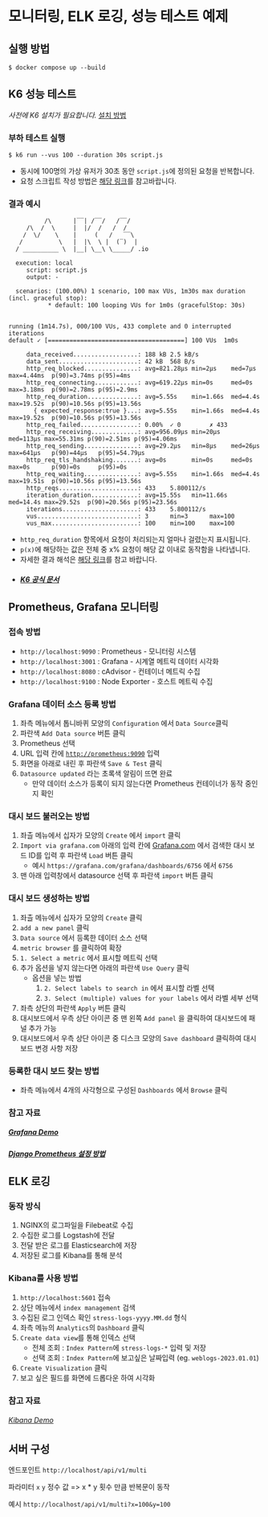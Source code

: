 # 모니터링, ELK 로깅, 성능 테스트 예제

## 실행 방법

```shell
$ docker compose up --build 
```

## K6 성능 테스트

*사전에 K6 설치가 필요합니다.* [설치 방법](https://k6.io/docs/getting-started/installation/)

### 부하 테스트 실행
```shell
$ k6 run --vus 100 --duration 30s script.js
```
- 동시에 100명의 가상 유저가 30초 동안 `script.js`에 정의된 요청을 반복합니다. 
- 요청 스크립트 작성 방법은 [해당 링크](https://k6.io/docs/using-k6/http-requests/)를 참고바랍니다. 

### 결과 예시
```shell
          /\      |‾‾| /‾‾/   /‾‾/   
     /\  /  \     |  |/  /   /  /    
    /  \/    \    |     (   /   ‾‾\  
   /          \   |  |\  \ |  (‾)  | 
  / __________ \  |__| \__\ \_____/ .io

  execution: local
     script: script.js
     output: -

  scenarios: (100.00%) 1 scenario, 100 max VUs, 1m30s max duration (incl. graceful stop):
           * default: 100 looping VUs for 1m0s (gracefulStop: 30s)


running (1m14.7s), 000/100 VUs, 433 complete and 0 interrupted iterations
default ✓ [======================================] 100 VUs  1m0s

     data_received..................: 188 kB 2.5 kB/s
     data_sent......................: 42 kB  568 B/s
     http_req_blocked...............: avg=821.28µs min=2µs    med=7µs   max=4.44ms  p(90)=3.74ms p(95)=4ms    
     http_req_connecting............: avg=619.22µs min=0s     med=0s    max=3.18ms  p(90)=2.78ms p(95)=2.9ms  
     http_req_duration..............: avg=5.55s    min=1.66s  med=4.4s  max=19.52s  p(90)=10.56s p(95)=13.56s 
       { expected_response:true }...: avg=5.55s    min=1.66s  med=4.4s  max=19.52s  p(90)=10.56s p(95)=13.56s 
     http_req_failed................: 0.00%  ✓ 0        ✗ 433  
     http_req_receiving.............: avg=956.09µs min=20µs   med=113µs max=55.31ms p(90)=2.51ms p(95)=4.06ms 
     http_req_sending...............: avg=29.2µs   min=8µs    med=26µs  max=641µs   p(90)=44µs   p(95)=54.79µs
     http_req_tls_handshaking.......: avg=0s       min=0s     med=0s    max=0s      p(90)=0s     p(95)=0s     
     http_req_waiting...............: avg=5.55s    min=1.66s  med=4.4s  max=19.51s  p(90)=10.56s p(95)=13.56s 
     http_reqs......................: 433    5.800112/s
     iteration_duration.............: avg=15.55s   min=11.66s med=14.4s max=29.52s  p(90)=20.56s p(95)=23.56s 
     iterations.....................: 433    5.800112/s
     vus............................: 3      min=3      max=100
     vus_max........................: 100    min=100    max=100
```
- `http_req_duration` 항목에서 요청이 처리되는지 얼마나 걸렸는지 표시됩니다.
- `p(x)`에 해당하는 값은 전체 중 x% 요청이 해당 값 이내로 동작함을 나타냅니다.
- 자세한 결과 해석은 [해당 링크](https://k6.io/docs/using-k6/metrics/)를 참고 바랍니다.
- ##### [K6 공식 문서](https://k6.io/docs/)

## Prometheus, Grafana 모니터링
### 접속 방법
- `http://localhost:9090` : Prometheus - 모니터링 시스템
- `http://localhost:3001` : Grafana - 시계열 메트릭 데이터 시각화 
- `http://localhost:8080` : cAdvisor - 컨테이너 메트릭 수집
- `http://localhost:9100` : Node Exporter - 호스트 메트릭 수집

### Grafana 데이터 소스 등록 방법

1. 좌측 메뉴에서 톱니바퀴 모양의 `Configuration` 에서 `Data Source`클릭
2. 파란색 `Add Data source` 버튼 클릭
3. Prometheus 선택
4. URL 입력 칸에 [`http://prometheus:9090`](http://prometheus:9090/) 입력
5. 화면을 아래로 내린 후 파란색 `Save & Test` 클릭
6. `Datasource updated` 라는 초록색 알림이 뜨면 완료
    - 만약 데이터 소스가 등록이 되지 않는다면 Prometheus 컨테이너가 동작 중인지 확인

### 대시 보드 불러오는 방법

1. 좌츨 메뉴에서 십자가 모양의 `Create` 에서 `import` 클릭
2. `Import via grafana.com` 아래의 입력 칸에 [Grafana.com](http://Grafana.com) 에서 검색한 대시 보드 ID를 입력 후 파란색 `Load` 버튼 클릭
    - 예시 `https://grafana.com/grafana/dashboards/6756` 에서 `6756`
3. 맨 아래 입력창에서 datasource 선택 후 파란색 `import` 버튼 클릭

### 대시 보드 생성하는 방법

1. 좌츨 메뉴에서 십자가 모양의 `Create` 클릭
2. `add a new panel` 클릭
3. `Data source` 에서 등록한 데이터 소스 선택
4. `metric browser` 를 클릭하여 확장
5. `1. Select a metric` 에서 표시할 메트릭 선택
6. 추가 옵션을 넣지 않는다면 아래의 파란색 `Use Query` 클릭
    - 옵션을 넣는 방법
        1. `2. Select labels to search in` 에서 표시할 라벨 선택
        2. `3. Select (multiple) values for your labels` 에서 라벨 세부 선택
7. 좌측 상단의 파란색 `Apply` 버튼 클릭
8. 대시보드에서 우측 상단 아이콘 중 맨 왼쪽 `Add panel` 을 클릭하여 대시보드에 패널 추가 가능
9. 대시보드에서 우측 상단 아이콘 중 디스크 모양의 `Save dashboard` 클릭하여 대시보드 변경 사항 저장

### 등록한 대시 보드 찾는 방법

- 좌측 메뉴에서 4개의 사각형으로 구성된 `Dashboards` 에서 `Browse` 클릭

### 참고 자료
##### [Grafana Demo](https://play.grafana.org/)
##### [Django Prometheus 설정 방법](https://github.com/korfuri/django-prometheus)

## ELK 로깅
### 동작 방식
1. NGINX의 로그파일을 Filebeat로 수집
2. 수집한 로그를 Logstash에 전달
3. 전달 받은 로그를 Elasticsearch에 저장
4. 저장된 로그를 Kibana를 통해 분석

### Kibana를 사용 방법

1. `http://localhost:5601` 접속
2. 상단 메뉴에서 `index management` 검색
3. 수집된 로그 인덱스 확인 `stress-logs-yyyy.MM.dd` 형식
4. 좌측 메뉴의 `Analytics`의 `Dashboard` 클릭
5. `Create data view`를 통해 인덱스 선택
   - 전체 조회 : `Index Pattern`에 `stress-logs-*` 입력 및 저장 
   - 선택 조회 : `Index Pattern`에 보고싶은 날짜입력 (eg. `weblogs-2023.01.01`)
6. `Create Visualization` 클릭
7. 보고 싶은 필드를 화면에 드롭다운 하여 시각화

### 참고 자료
###### [Kibana Demo](https://demo.elastic.co/app/dashboards#/view/1be3aae0-9406-11e8-8fa2-3d5f811fbd0f?_g=(filters:!(),refreshInterval:(pause:!t,value:0),time:(from:now-15m,to:now)))

## 서버 구성
엔드포인트 `http://localhost/api/v1/multi`

파라미터 `x` `y` 정수 값 => x * y 횟수 만큼 반복문이 동작

예시 `http://localhost/api/v1/multi?x=100&y=100`


